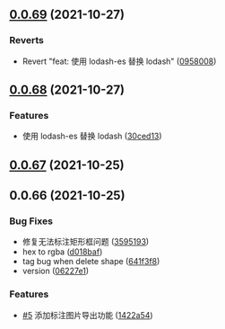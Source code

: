 ## [0.0.69](https://github.com/hold-baby/label-img/compare/v0.0.68...v0.0.69) (2021-10-27)


### Reverts

* Revert "feat: 使用 lodash-es 替换 lodash" ([0958008](https://github.com/hold-baby/label-img/commit/09580081202d20dee56e0edc67ec96a5d1114cde))



## [0.0.68](https://github.com/hold-baby/label-img/compare/v0.0.67...v0.0.68) (2021-10-27)


### Features

* 使用 lodash-es 替换 lodash ([30ced13](https://github.com/hold-baby/label-img/commit/30ced13f5cba6786ec9f776cccb8998a96cf2eaa))



## [0.0.67](https://github.com/hold-baby/label-img/compare/v0.0.66...v0.0.67) (2021-10-25)



## 0.0.66 (2021-10-25)


### Bug Fixes

* 修复无法标注矩形框问题 ([3595193](https://github.com/hold-baby/label-img/commit/3595193e7efee379d95c256a21d71e653625bbec))
* hex to rgba ([d018baf](https://github.com/hold-baby/label-img/commit/d018baf16916a1c21bdfa479816e32c23b62d644))
* tag bug when delete shape ([641f3f8](https://github.com/hold-baby/label-img/commit/641f3f8d3d3248980c0413cee4a11d33eccb3190))
* version ([06227e1](https://github.com/hold-baby/label-img/commit/06227e1d303c76116b5332c860585fe5d951268c))


### Features

* [#5](https://github.com/hold-baby/label-img/issues/5) 添加标注图片导出功能 ([1422a54](https://github.com/hold-baby/label-img/commit/1422a5472dbad12fbfeb5ff02917ac3591ea34df))



